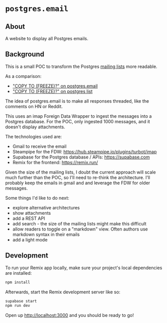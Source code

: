 # `postgres.email`


## About

A website to display all Postgres emails.

## Background

This is a small POC to transform the Postgres [mailing lists](https://www.postgresql.org/list/) more readable.

As a comparison:

- ["COPY TO (FREEZE)?" on postgres.email](https://postgres.email/lists/pgsql-hackers/%3C20220802.133046.1941977979333284049.horikyota.ntt@gmail.com%3E)
- ["COPY TO (FREEZE)?" on postgres list](https://www.postgresql.org/message-id/20220802.133046.1941977979333284049.horikyota.ntt%40gmail.com)

The idea of postgres.email is to make all responses threaded, like the comments on HN or Reddit.

This uses an imap Foreign Data Wrapper to ingest the messages into a Postgres database. For the POC, only ingested 1000 messages, and it doesn't display attachments.


The technologies used are:

- Gmail to receive the email
- Steampipe for the FDW: https://hub.steampipe.io/plugins/turbot/imap
- Supabase for the Postgres database / APIs: https://supabase.com
- Remix for the frontend: https://remix.run/

Given the size of the mailing lists, I doubt the current approach will scale much further than the POC, so I'll need to re-think the architecture. 
I'll probably keep the emails in gmail and and leverage the FDW for older messages.

Some things I'd like to do next:

- explore alternative architectures
- show attachments
- add a REST API 
- add search - the size of the mailing lists might make this difficult
- allow readers to toggle on a "markdown" view. Often authors use markdown syntax in their emails 
- add a light mode

## Development

To run your Remix app locally, make sure your project's local dependencies are installed:

```sh
npm install
```

Afterwards, start the Remix development server like so:

```sh
supabase start
npm run dev
```

Open up [http://localhost:3000](http://localhost:3000) and you should be ready to go!

